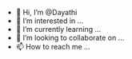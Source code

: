- 👋 Hi, I’m @Dayathi
- 👀 I’m interested in ...
- 🌱 I’m currently learning ...
- 💞️ I’m looking to collaborate on ...
- 📫 How to reach me ...

<!---
Dayathi/Dayathi is a ✨ special ✨ repository because its `README.md` (this file) appears on your GitHub profile.
You can click the Preview link to take a look at your changes.
--->

